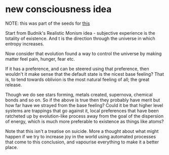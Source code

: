 # new consciousness idea

NOTE: this was part of the seeds for [this](/home/gaz/Documents/naval-gazing/)

Start from Budnik's Realistic Monism idea - subjective experience
is the totality of existence. And t is the direction through the
universe in which entropy increases.

Now consider that evolution found a way to control the universe by making
matter feel pain, hunger, fear etc.

If it has a preference, and can be steered using that preference, then
wouldn't it make sense that the default state is the nicest base feeling?
That is, to tend towards oblivion is the most natural feeling of all; the
great release.

Though we do see stars forming, metals created, supernova, chemical
bonds and so on. So if the above is true then they probably have merit
but how far have we strayed from the base feeling? Could it be that
higher level systems are trappings that go against it, local preferences
that have been ratcheted up by evolution-like process away from the goal
of the dispersion of energy, which is much more preferable to existence
as things like atoms?

Note that this isn't a treatise on suicide. More a thought about what
might happen if we try to increase joy in the world using automated
processes that come to this conclusion, and vapourise everything to
make it a better place.
